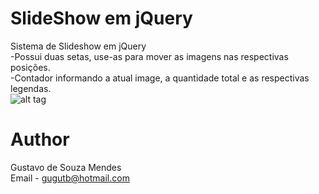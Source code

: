SlideShow em jQuery
===================

Sistema de Slideshow em jQuery<br>
 -Possui duas setas, use-as para mover as imagens nas respectivas posições.<br>
 -Contador informando a atual image, a quantidade total e as respectivas legendas.<br>
![alt tag](http://i.imgur.com/b0Fa7F0.jpg)

Author
==================
Gustavo de Souza Mendes<br>
Email - gugutb@hotmail.com
